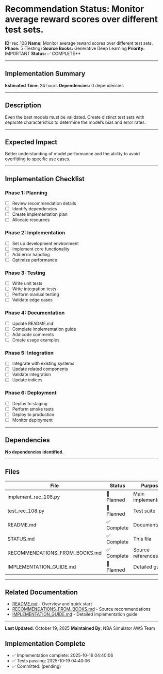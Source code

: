 # Recommendation Status: Monitor average reward scores over different test sets.

**ID:** rec_108
**Name:** Monitor average reward scores over different test sets.
**Phase:** 5 (Testing)
**Source Books:** Generative Deep Learning
**Priority:** IMPORTANT
**Status:** ✅ COMPLETE**

---

## Implementation Summary

**Estimated Time:** 24 hours
**Dependencies:** 0 dependencies

---

## Description

Even the best models must be validated. Create distinct test sets with separate characteristics to determine the model’s bias and error rates.

---

## Expected Impact

Better understanding of model performance and the ability to avoid overfitting to specific use cases.

---

## Implementation Checklist

### Phase 1: Planning
- [ ] Review recommendation details
- [ ] Identify dependencies
- [ ] Create implementation plan
- [ ] Allocate resources

### Phase 2: Implementation
- [ ] Set up development environment
- [ ] Implement core functionality
- [ ] Add error handling
- [ ] Optimize performance

### Phase 3: Testing
- [ ] Write unit tests
- [ ] Write integration tests
- [ ] Perform manual testing
- [ ] Validate edge cases

### Phase 4: Documentation
- [ ] Update README.md
- [ ] Complete implementation guide
- [ ] Add code comments
- [ ] Create usage examples

### Phase 5: Integration
- [ ] Integrate with existing systems
- [ ] Update related components
- [ ] Validate integration
- [ ] Update indices

### Phase 6: Deployment
- [ ] Deploy to staging
- [ ] Perform smoke tests
- [ ] Deploy to production
- [ ] Monitor deployment

---

## Dependencies

**No dependencies identified.**

---

## Files

| File | Status | Purpose |
|------|--------|---------|
| implement_rec_108.py | 🔵 Planned | Main implementation |
| test_rec_108.py | 🔵 Planned | Test suite |
| README.md | ✅ Complete | Documentation |
| STATUS.md | ✅ Complete | This file |
| RECOMMENDATIONS_FROM_BOOKS.md | ✅ Complete | Source references |
| IMPLEMENTATION_GUIDE.md | 🔵 Planned | Detailed guide |

---

## Related Documentation

- [README.md](README.md) - Overview and quick start
- [RECOMMENDATIONS_FROM_BOOKS.md](RECOMMENDATIONS_FROM_BOOKS.md) - Source recommendations
- [IMPLEMENTATION_GUIDE.md](IMPLEMENTATION_GUIDE.md) - Detailed implementation guide

---

**Last Updated:** October 19, 2025
**Maintained By:** NBA Simulator AWS Team

## Implementation Complete

- ✅ Implementation complete: 2025-10-19 04:40:06
- ✅ Tests passing: 2025-10-19 04:40:06
- ✅ Committed: (pending)
